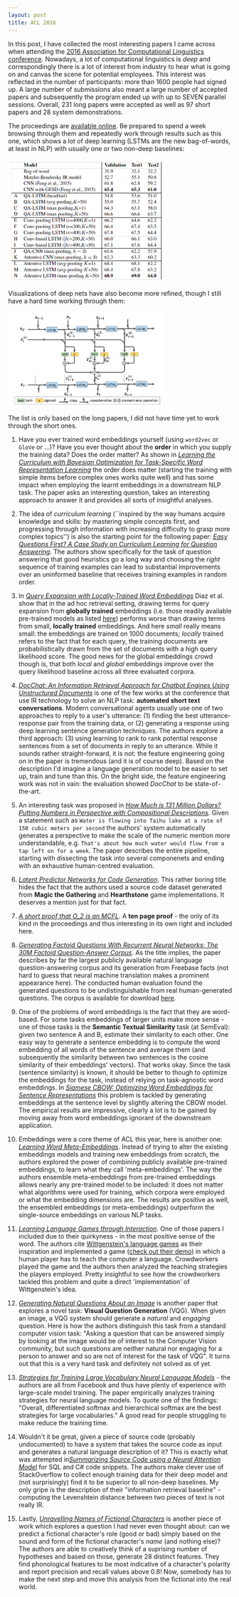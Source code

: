 ```yaml
---
layout: post
title: ACL 2016
---
```


In this post, I have collected the most interesting papers I came across when attending
the [2016 Association for Computational Linguistics conference](http://acl2016.org/).
Nowadays, a lot of computational linguistics is *deep* and correspondingly
there is a lot of interest from industry to hear what is going on and canvas the scene for potential employees. 
This interest was reflected in the number of participants: more than 1600 people had signed
up. A large number of submissions also meant a large number of accepted papers and subsequently
the program ended up with up to SEVEN parallel sessions.
Overall, 231 long papers were accepted as well as 97 short papers and 28 system demonstrations. 

The proceedings are [available online](http://aclweb.org/anthology/P/P16/). Be prepared to spend
a week browsing through them and repeatedly work through results such as this one, which shows a lot of deep learning (LSTMs are the new bag-of-words, at least in NLP) with usually one or two non-deep baselines:

<img src="../img/acl-example.png" width="350px">

Visualizations of deep nets have also become more refined, though I still have a hard time working through them:

<img src="../img/acl-example_2.png" width="350px">

The list is only based on the long papers, I did not have time yet to work through the short ones.

1. Have you ever trained word embeddings yourself (using `word2vec` or `GloVe` or ...)? Have you ever thought about the **order** in which you supply the training data? Does the order matter? As shown in [*Learning the Curriculum with Bayesian Optimization for Task-Specific Word Representation Learning*](http://aclweb.org/anthology/P/P16/P16-1013.pdf) the order does matter (starting the training with simple items before complex ones works quite well) and has some impact when employing the learnt embeddings in a downstream NLP task. The paper asks an interesting question, takes an interesting approach to answer it and provides all sorts of insightful analyses.

2. The idea of *curriculum learning* (``inspired by the way humans acquire knowledge and skills: by mastering simple concepts first, and progressing through information with increasing difficulty to grasp more complex topics'') is also the starting point for the following paper: [*Easy Questions First? A Case Study on Curriculum Learning for Question Answering*](http://aclweb.org/anthology/P/P16/P16-1043.pdf). The authors show specifically for the task of question answering that good heuristics go a long way and choosing the *right* sequence of training examples can lead to substantial improvements over an uninformed baseline that receives training examples in random order.

3. In [*Query Expansion with Locally-Trained Word Embeddings*](http://aclweb.org/anthology/P/P16/P16-1035.pdf) Diaz et al. show that in the ad hoc retrieval setting, drawing terms for query expansion from **globally trained** embeddings (i.e. those readily available pre-trained models as listed [here](https://github.com/3Top/word2vec-api#where-to-get-a-pretrained-models)) performs worse than drawing terms from small, **locally trained** embeddings. And here *small* really means small: the embeddings are trained on 1000 documents; *locally* trained refers to the fact that for each query, the training documents are probabilistically drawn from the set of documents with a high query likelihood score. The good news for the global embeddings crowd though is, that both *local* and *global* embeddings improve over the query likelihood baseline across all three evaluated corpora.

4. [*DocChat: An Information Retrieval Approach for Chatbot Engines Using Unstructured Documents*](http://aclweb.org/anthology/P/P16/P16-1049.pdf) is one of the few works at the conference that use IR technology to solve an NLP task: **automated short text conversations**. Modern conversational agents usually use one of two approaches to reply to a user's utterance: (1) finding the best utterance-response pair from the training data, or (2) generating a response using deep learning sentence generation techniques. The authors explore a third approach: (3) using learning to rank to rank potential response sentences from a set of documents in reply to an utterance. While it sounds rather straight-forward, it is not: the feature engineering going on in the paper is tremendous (and it is of course deep). Based on the description I'd imagine a language generation model to be easier to set up, train and tune than this. On the bright side, the feature engineering work was not in vain: the evaluation showed *DocChat* to be state-of-the-art.

5. An interesting task was proposed in [*How Much is 131 Million Dollars? Putting Numbers in Perspective with Compositional Descriptions*](http://aclweb.org/anthology/P/P16/P16-1055.pdf). Given a statement such as ``Water is flowing into Taihu lake at a rate of 150 cubic meters per second`` the authors' system automatically generates a perspective to make the scale of the numeric mention more understandable, e.g. ``That's about how much water would flow from a tap left on for a week``. The paper describes the entire pipeline, starting with dissecting the task into several componenets and ending with an exhaustive human-centred evaluation. 

6. [*Latent Predictor Networks for Code Generation*](http://aclweb.org/anthology/P/P16/P16-1057.pdf). This rather boring title hides the fact that the authors used a source code dataset generated from **Magic the Gathering** and **Hearthstone** game implementations. It deserves a mention just for that fact.
 
7. [*A short proof that O_2 is an MCFL*](http://aclweb.org/anthology/P/P16/P16-1106.pdf). A **ten page proof** - the only of its kind in the proceedings and thus interesting in its own right and included here.

8. [*Generating Factoid Questions With Recurrent Neural Networks: The 30M Factoid Question-Answer Corpus*](http://aclweb.org/anthology/P/P16/P16-1056.pdf). As the title implies, the paper describes by far the largest publicly available natural language question-answering corpus and its generation from Freebase facts (not hard to guess that neural machine translation makes a prominent appearance here). The conducted human evaluation found the generated questions to be undistinguishable from real human-generated questions. The corpus is available for download [here](http://agarciaduran.org/).

9. One of the problems of word embeddings is the fact that they are word-based. For some tasks embeddings of larger units make more sense - one of those tasks is the **Semantic Textual Similarity** task (at SemEval): given two sentence A and B, estimate their similarity to each other. One easy way to generate a sentence embedding is to compute the word embedding of all words of the sentence and average them (and subsequently the similarity between two sentences is the cosine similarity of their embeddings' vectors). That works okay. Since the task (sentence similarity) is known, it should be better to though to optimize the embeddings for the task, instead of relying on task-agnostic word embeddings. In [*Siamese CBOW: Optimizing Word Embeddings for Sentence Representations*](http://aclweb.org/anthology/P/P16/P16-1089.pdf) this problem is tackled by generating embeddings at the sentence level by slightly altering the CBOW model. The empirical results are impressive, clearly a lot is to be gained by moving away from word embeddings ignorant of the downstream application.

10. Embeddings were a core theme of ACL this year, here is another one: [*Learning Word Meta-Embeddings*](http://aclweb.org/anthology/P/P16/P16-1128.pdf). Instead of trying to alter the existing embeddings models and training new embeddings from scratch, the authors explored the power of combining publicly available pre-trained embeddings, to learn what they call 'meta-embeddings'. The way the authors ensemble meta-embeddings from pre-trained embeddings allows nearly any pre-trained model to be included: it does not matter what algorithms were used for training, which corpora were employed or what the embedding dimensions are. The results are positive as well, the ensembled embeddings (or meta-embeddings) outperform the single-source embeddings on various NLP tasks.
 
11. [*Learning Language Games through Interaction*](http://aclweb.org/anthology/P/P16/P16-1224.pdf). One of those papers I included due to their quirkyness - in the most positive sense of the word. The authors cite [Wittgenstein's language games](https://en.wikipedia.org/wiki/Language-game_(philosophy)) as their inspiration and implemented a game ([check out their demo](http://shrdlurn.sidaw.xyz/)) in which a human player has to teach the computer a language. Crowdworkers played the game and the authors then analyzed the teaching strategies the players employed. Pretty insightful to see how the crowdworkers tackled this problem and quite a direct 'implementation' of Wittgenstein's idea.

12. [*Generating Natural Questions About an Image*](http://aclweb.org/anthology/P/P16/P16-1170.pdf) is another paper that explores a novel task: **Visual Question Generation** (VQG). When given an image, a VQG system should generate a *natural* and *engaging* question. Here is how the authors distinguish this task from a standard computer vision task: "Asking a question that can be answered simply by looking at the image would be of interest to the Computer Vision community, but
such questions are neither natural nor engaging for a person to answer and so are not of interest for the task of VQG". It turns out that this is a very hard task and definitely not solved as of yet. 

13. [*Strategies for Training Large Vocabulary Neural Language Models*](http://aclweb.org/anthology/P/P16/P16-1186.pdf) - the authors are all from Facebook and thus have plenty of experience with large-scale model training. The paper empirically analyzes training strategies for neural language models. To quote one of the findings: "Overall, differentiated softmax and hierarchical softmax are the best strategies for large vocabularies." A good read for people struggling to make reduce the training time.

14. Wouldn't it be great, given a piece of source code (probably undocumented) to have a system that takes the source code as input and generates a natural language description of it?  This is exactly what was attempted in[*Summarizing Source Code using a Neural Attention Model*](http://aclweb.org/anthology/P/P16/P16-1195.pdf) for SQL and C# code snippets. The authors make clever use of StackOverflow to collect enough training data for their deep model and (not surprisingly) find it to be superior to all non-deep baselines. My only gripe is the description of their "information retrieval baseline" - computing the Levenshtein distance between two pieces of text is not really IR.

15. Lastly, [*Unravelling Names of Fictional Characters*](http://aclweb.org/anthology/P/P16/P16-1203.pdf) is another piece of work which explores a question I had never even thought about: can we predict a fictional character's role (good or bad) simply based on the sound and form of the fictional character's *name* (and nothing else)? The authors are able to creatively think of a suprising number of hypotheses and based on those, generate 28 distinct features. They find phonological features to be most indicative of a character's polarity and report precision and recall values above 0.8! Now, somebody has to make the next step and move this analysis from the fictional into the real world.







